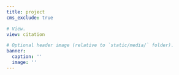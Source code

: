 ```yaml
---
title: project
cms_exclude: true

# View.
view: citation

# Optional header image (relative to `static/media/` folder).
banner:
  caption: ''
  image: ''
---
```

